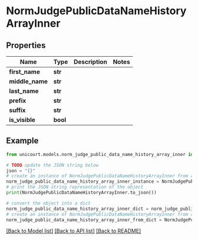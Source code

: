 # NormJudgePublicDataNameHistoryArrayInner


## Properties

Name | Type | Description | Notes
------------ | ------------- | ------------- | -------------
**first_name** | **str** |  | 
**middle_name** | **str** |  | 
**last_name** | **str** |  | 
**prefix** | **str** |  | 
**suffix** | **str** |  | 
**is_visible** | **bool** |  | 

## Example

```python
from unicourt.models.norm_judge_public_data_name_history_array_inner import NormJudgePublicDataNameHistoryArrayInner

# TODO update the JSON string below
json = "{}"
# create an instance of NormJudgePublicDataNameHistoryArrayInner from a JSON string
norm_judge_public_data_name_history_array_inner_instance = NormJudgePublicDataNameHistoryArrayInner.from_json(json)
# print the JSON string representation of the object
print(NormJudgePublicDataNameHistoryArrayInner.to_json())

# convert the object into a dict
norm_judge_public_data_name_history_array_inner_dict = norm_judge_public_data_name_history_array_inner_instance.to_dict()
# create an instance of NormJudgePublicDataNameHistoryArrayInner from a dict
norm_judge_public_data_name_history_array_inner_from_dict = NormJudgePublicDataNameHistoryArrayInner.from_dict(norm_judge_public_data_name_history_array_inner_dict)
```
[[Back to Model list]](../README.md#documentation-for-models) [[Back to API list]](../README.md#documentation-for-api-endpoints) [[Back to README]](../README.md)


